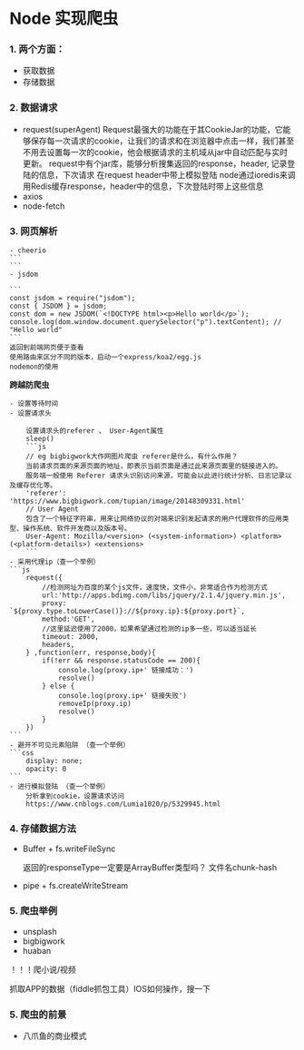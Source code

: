 # Node 实现爬虫

### 1. 两个方面：

* 获取数据
* 存储数据

### 2. 数据请求

- request(superAgent)
    Request最强大的功能在于其CookieJar的功能，它能够保存每一次请求的cookie，让我们的请求和在浏览器中点击一样，我们甚至不用去设置每一次的cookie，他会根据请求的主机域从jar中自动匹配与实时更新。
    request中有个jar库，能够分析搜集返回的response，header, 记录登陆的信息，下次请求 在request header中带上模拟登陆
    node通过ioredis来调用Redis缓存response，header中的信息，下次登陆时带上这些信息
- axios
- node-fetch

### 3. 网页解析

    - cheerio
    ```
    ```
    - jsdom

    ```
    const jsdom = require("jsdom");
    const { JSDOM } = jsdom;
    const dom = new JSDOM(`<!DOCTYPE html><p>Hello world</p>`);
    console.log(dom.window.document.querySelector("p").textContent); // "Hello world"
    ```
    返回到前端网页便于查看
    使用路由来区分不同的版本，启动一个express/koa2/egg.js
    nodemon的使用

   <strong>跨越防爬虫</strong>

    - 设置等待时间
    - 设置请求头

        设置请求头的referer 、 User-Agent属性
        sleep()
        ```js
        // eg bigbigwork大作网图片爬虫 referer是什么，有什么作用？
        当前请求页面的来源页面的地址，即表示当前页面是通过此来源页面里的链接进入的。
        服务端一般使用 Referer 请求头识别访问来源，可能会以此进行统计分析、日志记录以及缓存优化等。
        'referer': 'https://www.bigbigwork.com/tupian/image/20148309331.html'
        // User Agent
        包含了一个特征字符串，用来让网络协议的对端来识别发起请求的用户代理软件的应用类型、操作系统、软件开发商以及版本号。
        User-Agent: Mozilla/<version> (<system-information>) <platform> (<platform-details>) <extensions>
        ```
    - 采用代理ip（查一个举例）
    ```js
        request({
            //检测网址为百度的某个js文件，速度快，文件小，非常适合作为检测方式
            url:'http://apps.bdimg.com/libs/jquery/2.1.4/jquery.min.js',
            proxy: `${proxy.type.toLowerCase()}://${proxy.ip}:${proxy.port}`,
            method:'GET',
            //这里延迟使用了2000，如果希望通过检测的ip多一些，可以适当延长
            timeout: 2000,
            headers,
        } ,function(err, response,body){
            if(!err && response.statusCode == 200){
                console.log(proxy.ip+' 链接成功：')
                resolve()
            } else {
                console.log(proxy.ip+' 链接失败')
                removeIp(proxy.ip)
                resolve()
            }
        })
    ```
    - 避开不可见元素陷阱 （查一个举例）
    ```css
        display: none;
        opacity: 0
    ```
    - 进行模拟登陆 （查一个举例）
        分析拿到cookie，设置请求访问
        https://www.cnblogs.com/Lumia1020/p/5329945.html

### 4. 存储数据方法

- Buffer + fs.writeFileSync

    返回的responseType一定要是ArrayBuffer类型吗？
    文件名chunk-hash

- pipe + fs.createWriteStream

### 5. 爬虫举例

- unsplash
- bigbigwork
- huaban

！！！爬小说/视频

抓取APP的数据（fiddle抓包工具）IOS如何操作，搜一下

### 5. 爬虫的前景

- 八爪鱼的商业模式

